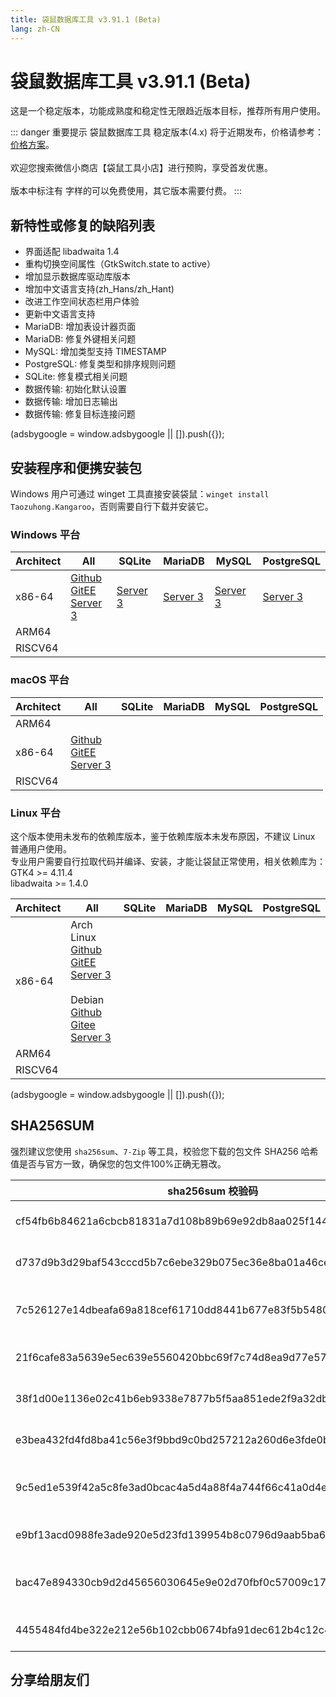```yaml
---
title: 袋鼠数据库工具 v3.91.1 (Beta)
lang: zh-CN
---
```


# 袋鼠数据库工具 v3.91.1 (Beta)
这是一个稳定版本，功能成熟度和稳定性无限趋近版本目标，推荐所有用户使用。

::: danger 重要提示
袋鼠数据库工具 稳定版本(4.x) 将于近期发布，价格请参考：[价格方案](../document/pricing.md)。<br/><br/>
欢迎您搜索微信小商店【袋鼠工具小店】进行预购，享受首发优惠。<br/><br/>
版本中标注有 <Badge text="Dev" /> <Badge text="Beta"/> 字样的可以免费使用，其它版本需要付费。
:::

## 新特性或修复的缺陷列表
- 界面适配 libadwaita 1.4
- 重构切换空间属性（GtkSwitch.state to active）
- 增加显示数据库驱动库版本
- 增加中文语言支持(zh_Hans/zh_Hant)
- 改进工作空间状态栏用户体验
- 更新中文语言支持
- MariaDB: 增加表设计器页面
- MariaDB: 修复外键相关问题
- MySQL: 增加类型支持 TIMESTAMP
- PostgreSQL: 修复类型和排序规则问题
- SQLite: 修复模式相关问题
- 数据传输: 初始化默认设置
- 数据传输: 增加日志输出
- 数据传输: 修复目标连接问题

<div>
    <script2 type="text/javascript" async="true" src="https://pagead2.googlesyndication.com/pagead/js/adsbygoogle.js" />
    <ins class="adsbygoogle"
        style="display:block; text-align:center;"
        data-ad-layout="in-article"
        data-ad-format="fluid"
        data-ad-client="ca-pub-3975819313740938"
        data-ad-slot="6760827895"></ins>
    <script2 type="text/javascript">
        (adsbygoogle = window.adsbygoogle || []).push({});
    </script2>
</div>

## 安装程序和便携安装包
Windows 用户可通过 winget 工具直接安装袋鼠：`winget install Taozuhong.Kangaroo`，否则需要自行下载并安装它。

### Windows 平台
| Architect         | All               | SQLite            | MariaDB           | MySQL             | PostgreSQL        |
|-------------------|-------------------|-------------------|-------------------|-------------------|-------------------|
| x86-64            |[Github](https://github.com/dbkangaroo/kangaroo/releases/download/v3.91.1.230801/kangaroo-max-3.91.1.230801-x86_64.exe) <br/> [GitEE](https://gitee.com/dbkangaroo/kangaroo/releases/download/v3.91.1.230801/kangaroo-max-3.91.1.230801-x86_64.exe) <br/> [Server 3](https://kangaroo.awaysoft.com/downloads/v3.91.1.230801/kangaroo-max-3.91.1.230801-x86_64.exe) | [Server 3](https://kangaroo.awaysoft.com/downloads/v3.91.1.230801/kangaroo-sqlite-3.91.1.230801-x86_64.exe) | [Server 3](https://kangaroo.awaysoft.com/downloads/v3.91.1.230801/kangaroo-mariadb-3.91.1.230801-x86_64.exe) | [Server 3](https://kangaroo.awaysoft.com/downloads/v3.91.1.230801/kangaroo-mysql-3.91.1.230801-x86_64.exe) | [Server 3](https://kangaroo.awaysoft.com/downloads/v3.91.1.230801/kangaroo-postgresql-3.91.1.230801-x86_64.exe) |
| ARM64             | | | | | |
| RISCV64           | | | | | |


### macOS 平台
| Architect         | All               | SQLite            | MariaDB           | MySQL             | PostgreSQL        |
|-------------------|-------------------|-------------------|-------------------|-------------------|-------------------|
| ARM64             | | | | | |
| x86-64            |[Github](https://github.com/dbkangaroo/kangaroo/releases/download/v3.91.1.230801/kangaroo-max-3.90.2.230801-x86_64.dmg) <br/> [GitEE](https://gitee.com/dbkangaroo/kangaroo/releases/download/v3.91.1.230801/kangaroo-max-3.90.2.230801-x86_64.dmg) <br/> [Server 3](https://kangaroo.awaysoft.com/downloads/v3.91.1.230801/kangaroo-max-3.90.2.230801-x86_64.dmg) | | | | |
| RISCV64           | | | | | |


### Linux 平台
这个版本使用未发布的依赖库版本，鉴于依赖库版本未发布原因，不建议 Linux 普通用户使用。<br/>
专业用户需要自行拉取代码并编译、安装，才能让袋鼠正常使用，相关依赖库为：<br/>
GTK4 >= 4.11.4 <br/>
libadwaita >= 1.4.0

| Architect         | All               | SQLite            | MariaDB           | MySQL             | PostgreSQL        |
|-------------------|-------------------|-------------------|-------------------|-------------------|-------------------|
| x86-64            | Arch Linux<br/>[Github](https://github.com/dbkangaroo/kangaroo/releases/download/v3.91.1.230801/kangaroo-max-3.90.2.230801-1-x86_64.pkg.tar.zst) <br/> [GitEE](https://gitee.com/dbkangaroo/kangaroo/releases/download/v3.91.1.230801/kangaroo-max-3.90.2.230801-1-x86_64.pkg.tar.zst) <br/>[Server 3](https://kangaroo.awaysoft.com/downloads/v3.91.1.230801/kangaroo-max-3.90.2.230801-1-x86_64.pkg.tar.zst) <br/><br/> Debian<br/> [Github](https://github.com/dbkangaroo/kangaroo/releases/download/v3.91.1.230801/kangaroo-max-3.90.2.230801-x86_64.deb) <br/>[Gitee](https://gitee.com/dbkangaroo/kangaroo/releases/download/v3.91.1.230801/kangaroo-max-3.90.2.230801-x86_64.deb) <br/>[Server 3](https://kangaroo.awaysoft.com/downloads/v3.91.1.230801/kangaroo-max-3.90.2.230801-x86_64.deb)| | | | |
| ARM64             | | | | | |
| RISCV64           | | | | | |


<div>
    <script2 type="text/javascript" async="true" src="https://pagead2.googlesyndication.com/pagead/js/adsbygoogle.js" />
    <ins class="adsbygoogle"
        style="display:block; text-align:center;"
        data-ad-layout="in-article"
        data-ad-format="fluid"
        data-ad-client="ca-pub-3975819313740938"
        data-ad-slot="6760827895"></ins>
    <script2 type="text/javascript">
        (adsbygoogle = window.adsbygoogle || []).push({});
    </script2>
</div>

## SHA256SUM
强烈建议您使用 `sha256sum`、`7-Zip` 等工具，校验您下载的包文件 SHA256 哈希值是否与官方一致，确保您的包文件100%正确无篡改。

| sha256sum 校验码                             | 袋鼠安装包文件名  |
|---------------------------------------------|------------------|
| cf54fb6b84621a6cbcb81831a7d108b89b69e92db8aa025f144a15b508f1170f | kangaroo-max-3.91.1.230801-x86_64.exe            |
| d737d9b3d29baf543cccd5b7c6ebe329b075ec36e8ba01a46cef146ec83bfc20 | kangaroo-max-3.90.2.230801-x86_64.deb            |
| 7c526127e14dbeafa69a818cef61710dd8441b677e83f5b5480dbf90e673146a | kangaroo-max-3.90.2.230801-1-x86_64.pkg.tar.zst  |
| 21f6cafe83a5639e5ec639e5560420bbc69f7c74d8ea9d77e57789e2d9e7bb30 | kangaroo-max-3.90.2.230801-x86_64.dmg            |
| 38f1d00e1136e02c41b6eb9338e7877b5f5aa851ede2f9a32db580e02e0a3ecb | kangaroo-max-3.90.2.230801-x86_64.tar.zst        |
| e3bea432fd4fd8ba41c56e3f9bbd9c0bd257212a260d6e3fde0ba6bd831b6fec | kangaroo-max-3.91.1.230801-x86_64.7z             |
| 9c5ed1e539f42a5c8fe3ad0bcac4a5d4a88f4a744f66c41a0d4ec607d58eda03 | kangaroo-mariadb-3.91.1.230801-x86_64.exe        |
| e9bf13acd0988fe3ade920e5d23fd139954b8c0796d9aab5ba6b30849bf33dcb | kangaroo-mysql-3.91.1.230801-x86_64.exe          |
| bac47e894330cb9d2d45656030645e9e02d70fbf0c57009c17ca63f78a6c6c04 | kangaroo-postgresql-3.91.1.230801-x86_64.exe     |
| 4455484fd4be322e212e56b102cbb0674bfa91dec612b4c12c45f31c5ea139b5 | kangaroo-sqlite-3.91.1.230801-x86_64.exe         |


## 分享给朋友们
<social-share :networks="['wechat', 'qq', 'weibo', 'douban', 'facebook', 'twitter', 'telegram', 'line', 'skype', 'linkedin']" />
